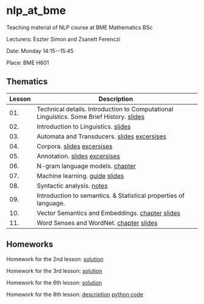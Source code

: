 # nlp_at_bme
Teaching material of NLP course at BME Mathematics BSc 

Lecturers: Eszter Simon and Zsanett Ferenczi

Date: Monday 14:15--15:45

Place: BME H601

## Thematics

| Lesson | Description |
|---------|--------|
| 01. | Technical details. Introduction to Computational Linguistics. Some Brief History. [slides](01.Intro/NLP_BME1.pdf) |
| 02. | Introduction to Linguistics. [slides](02.Linguistics/NLP_BME2.pdf )|
| 03. | Automata and Transducers. [slides](03.Automata/NLP_BME3.pdf) [excersises](03.Automata/3_ora_automatak.ipynb)|
| 04. | Corpora. [slides](04.Corpus/NLP_BME4.pdf) [excersises](04.Corpus/04_korpusz.ipynb) |
| 05. | Annotation. [slides](05.Annotation/NLP_BME5.pdf) [excersises](05.Annotation/05_annotacio.ipynb) |
| 06. | N-gram language models. [chapter](06.Ngrams/ngrams.pdf) |
| 07. | Machine learning. [guide](07.MachineLearning/NLP_BME7_jegyzet.pdf) [slides](07.MachineLearning/NLP_BME7_slides.pdf) |
| 08. | Syntactic analysis. [notes](08.SyntacticAnalysis/NLP_BME8.pdf) |
| 09. | Introduction to semantics. & Statistical properties of language. |
| 10. | Vector Semantics and Embeddings. [chapter](http://web.stanford.edu/~jurafsky/slp3/6.pdf) [slides](09.VectorSemantics/NLP_BME9.pdf) | 
| 11. | Word Senses and WordNet. [chapter](http://web.stanford.edu/~jurafsky/slp3/19.pdf) [slides](10.WordSensesWordNet/NLP_BME10.pdf) | 

## Homeworks

Homework for the 2nd lesson: [solution](hws/02hf.pdf)

Homework for the 3rd lesson: [solution](hws/03hf.pdf)

Homework for the 6th lesson: [solution](hws/06hf.pdf)

Homework for the 8th lesson: [description](hws/08hf.pdf) [python code](hws/iob2bie1.py)
